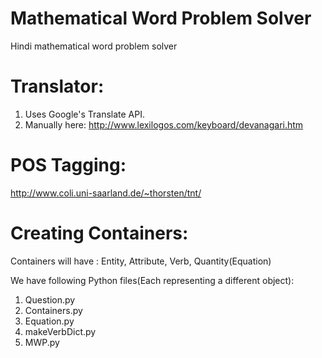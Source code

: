 # Mathematical Word Problem Solver
Hindi mathematical word problem solver

# Translator:

1. Uses Google's Translate API.
2. Manually here: http://www.lexilogos.com/keyboard/devanagari.htm

# POS Tagging:

http://www.coli.uni-saarland.de/~thorsten/tnt/

# Creating Containers:

Containers will have :
Entity, Attribute, Verb, Quantity(Equation)

We have following Python files(Each representing a different object):    
1. Question.py    
2. Containers.py    
3. Equation.py    
4. makeVerbDict.py    
5. MWP.py 
